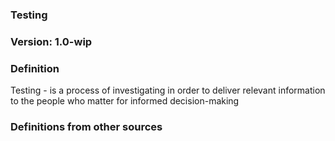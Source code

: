 ### Testing
### Version: 1.0-wip
### Definition
Testing - is a process of investigating in order to deliver relevant information to the people who matter for informed decision-making

### Definitions from other sources


